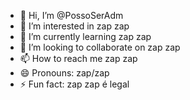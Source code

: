 - 👋 Hi, I’m @PossoSerAdm
- 👀 I’m interested in zap zap 
- 🌱 I’m currently learning zap zap
- 💞️ I’m looking to collaborate on zap zap
- 📫 How to reach me zap zap
- 😄 Pronouns: zap/zap
- ⚡ Fun fact: zap zap é legal

<!---
PossoSerAdm/PossoSerAdm is a ✨ special ✨ repository because its `README.md` (this file) appears on your GitHub profile.
You can click the Preview link to take a look at your changes.
--->
